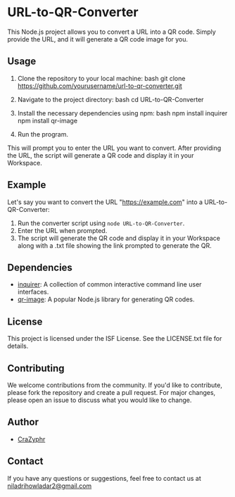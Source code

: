 # URL-to-QR-Converter
This Node.js project allows you to convert a URL into a QR code. Simply provide the URL, and it will generate a QR code image for you.

## Usage

1. Clone the repository to your local machine:
   bash
   git clone https://github.com/yourusername/url-to-qr-converter.git
   

2. Navigate to the project directory:
   bash
   cd URL-to-QR-Converter
   

3. Install the necessary dependencies using npm:
   bash
   npm install inquirer
   npm install qr-image
   

5. Run the program.
   

This will prompt you to enter the URL you want to convert. After providing the URL, the script will generate a QR code and display it in your Workspace.

## Example

Let's say you want to convert the URL "https://example.com" into a URL-to-QR-Converter:

1. Run the converter script using `node URL-to-QR-Converter`.
2. Enter the URL when prompted.
3. The script will generate the QR code and display it in your Workspace along with a .txt file showing the link prompted to generate the QR.

## Dependencies

- [inquirer]([https://www.npmjs.com/package/qrcode](https://www.npmjs.com/package/inquirer)): A collection of common interactive command line user interfaces.
- [qr-image](https://www.npmjs.com/package/qr-image):  A popular Node.js library for generating QR codes.

## License

This project is licensed under the ISF License. See the LICENSE.txt file for details.

## Contributing

We welcome contributions from the community. If you'd like to contribute, please fork the repository and create a pull request. For major changes, please open an issue to discuss what you would like to change.

## Author

- [CraZyphr](https://github.com/CraZyphr)

## Contact

If you have any questions or suggestions, feel free to contact us at niladrihowladar2@gmail.com


